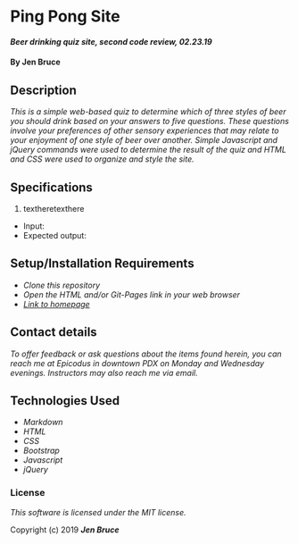 # Ping Pong Site

#### _Beer drinking quiz site, second code review, 02.23.19_

#### By **Jen Bruce**

## Description

_This is a simple web-based quiz to determine which of three styles of beer you should drink based on your answers to five questions. These questions involve your preferences of other sensory experiences that may relate to your enjoyment of one style of beer over another. Simple Javascript and jQuery commands were used to determine the result of the quiz and HTML and CSS were used to organize and style the site._

## Specifications

1. textheretexthere
  - Input:
  - Expected output:

## Setup/Installation Requirements

* _Clone this repository_
* _Open the HTML and/or Git-Pages link in your web browser_
* _[Link to homepage](https://ampersnad.github.io/Beer-Quiz-Site)_


## Contact details

_To offer feedback or ask questions about the items found herein, you can reach me at Epicodus in downtown PDX on Monday and Wednesday evenings. Instructors may also reach me via email._

## Technologies Used

* _Markdown_
* _HTML_
* _CSS_
* _Bootstrap_
* _Javascript_
* _jQuery_

### License

*This software is licensed under the MIT license.*

Copyright (c) 2019 **_Jen Bruce_**
